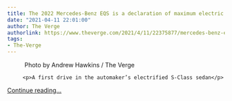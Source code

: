 ```yaml
---
title: The 2022 Mercedes-Benz EQS is a declaration of maximum electric luxury
date: "2021-04-11 22:01:00"
author: The Verge
authorlink: https://www.theverge.com/2021/4/11/22375877/mercedes-benz-eqs-ev-s-class-specs-hands-on
tags:
- The-Verge
---
```

<figure>
      <img alt="" src="https://cdn.vox-cdn.com/thumbor/71AiWnqHI83KzaaDTQAom6TyH0M=/0x0:2040x1360/1310x873/cdn.vox-cdn.com/uploads/chorus_image/image/69110274/ahawkins_20210404_4511_0014.0.jpg" />
        <figcaption>Photo by Andrew Hawkins / The Verge</figcaption>
    </figure>


  		 <p>A first drive in the automaker’s electrified S-Class sedan</p>
  <p>
    <a href="https://www.theverge.com/2021/4/11/22375877/mercedes-benz-eqs-ev-s-class-specs-hands-on">Continue reading&hellip;</a>
  </p>